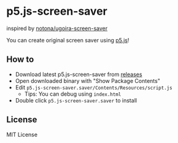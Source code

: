 # p5.js-screen-saver
inspired by [notona/ugoira-screen-saver](https://github.com/notona/ugoira-screen-saver)

You can create original screen saver using [p5.js](https://github.com/lmccart/p5.js)!

## How to
- Download latest p5.js-screen-saver from [releases](https://github.com/mactkg/p5.js-screen-saver/releases)
- Open downloaded binary with "Show Package Contents"
- Edit `p5.js-screen-saver.saver/Contents/Resources/script.js`
  - Tips: You can debug using `index.html`
- Double click `p5.js-screen-saver.saver` to install

## License
MIT License
